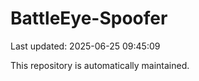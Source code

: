 # BattleEye-Spoofer

Last updated: 2025-06-25 09:45:09

This repository is automatically maintained.
